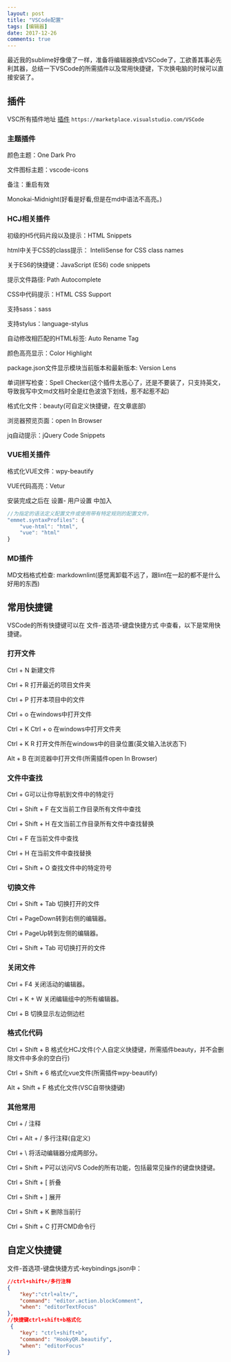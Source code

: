 ```yaml
---
layout: post
title: "VSCode配置"
tags: [编辑器]
date: 2017-12-26
comments: true
---
```

最近我的sublime好像傻了一样，准备将编辑器换成VSCode了，工欲善其事必先利其器，总结一下VSCode的所需插件以及常用快捷键，下次换电脑的时候可以直接安装了。

## 插件

VSC所有插件地址 [插件](https://marketplace.visualstudio.com/VSCode) `https://marketplace.visualstudio.com/VSCode`

### 主题插件

颜色主题：One Dark Pro

文件图标主题：vscode-icons

备注：重启有效

Monokai-Midnight(好看是好看,但是在md中语法不高亮。)

### HCJ相关插件

初级的H5代码片段以及提示：HTML Snippets

html中关于CSS的class提示： IntelliSense for CSS class names

关于ES6的快捷键：JavaScript (ES6) code snippets

提示文件路径: Path Autocomplete

CSS中代码提示：HTML CSS Support

支持sass：sass

支持stylus：language-stylus

自动修改相匹配的HTML标签: Auto Rename Tag

颜色高亮显示：Color Highlight

package.json文件显示模块当前版本和最新版本: Version Lens

单词拼写检查：Spell Checker(这个插件太恶心了，还是不要装了，只支持英文，导致我写中文md文档时全是红色波浪下划线，惹不起惹不起)

格式化文件：beauty(可自定义快捷键，在文章底部)

浏览器预览页面：open In Browser

jq自动提示：jQuery Code Snippets

### VUE相关插件

格式化VUE文件：wpy-beautify

VUE代码高亮：Vetur

安装完成之后在 设置- 用户设置 中加入

```javascript
//为指定的语法定义配置文件或使用带有特定规则的配置文件。
"emmet.syntaxProfiles": {
    "vue-html": "html",
    "vue": "html"
}

```

### MD插件

MD文档格式检查: markdownlint(感觉离卸载不远了，跟lint在一起的都不是什么好用的东西)

## 常用快捷键

VSCode的所有快捷键可以在 文件-首选项-键盘快捷方式 中查看，以下是常用快捷键。

### 打开文件

Ctrl + N 新建文件

Ctrl + R 打开最近的项目文件夹

Ctrl + P 打开本项目中的文件

Ctrl + o 在windows中打开文件

Ctrl + K Ctrl + o 在windows中打开文件夹

Ctrl + K R 打开文件所在windows中的目录位置(英文输入法状态下)

Alt + B 在浏览器中打开文件(所需插件open In Browser)

### 文件中查找

Ctrl + G可以让你导航到文件中的特定行

Ctrl + Shift + F 在文当前工作目录所有文件中查找

Ctrl + Shift + H 在文当前工作目录所有文件中查找替换

Ctrl + F 在当前文件中查找

Ctrl + H 在当前文件中查找替换

Ctrl + Shift + O 查找文件中的特定符号

### 切换文件

Ctrl + Shift + Tab 切换打开的文件

Ctrl + PageDown转到右侧的编辑器。

Ctrl + PageUp转到左侧的编辑器。

Ctrl + Shift + Tab 可切换打开的文件

### 关闭文件

Ctrl + F4 关闭活动的编辑器。

Ctrl + K + W 关闭编辑组中的所有编辑器。

Ctrl + B 切换显示左边侧边栏

### 格式化代码

Ctrl + Shift + B 格式化HCJ文件(个人自定义快捷键，所需插件beauty，并不会删除文件中多余的空白行)

Ctrl + Shift + 6 格式化vue文件(所需插件wpy-beautify)

Alt + Shift + F 格式化文件(VSC自带快捷键)

### 其他常用

Ctrl + / 注释

Ctrl + Alt + / 多行注释(自定义)

Ctrl + \ 将活动编辑器分成两部分。

Ctrl + Shift + P可以访问VS Code的所有功能，包括最常见操作的键盘快捷键。

Ctrl + Shift + [ 折叠

Ctrl + Shift + ] 展开

Ctrl + Shift + K 删除当前行

Ctrl + Shift + C 打开CMD命令行

## 自定义快捷键

文件-首选项-键盘快捷方式-keybindings.json中：

```json
//ctrl+shift+/多行注释
{
    "key":"ctrl+alt+/",
    "command": "editor.action.blockComment",
    "when": "editorTextFocus"
},
//快捷键ctrl+shift+b格式化
 {
    "key": "ctrl+shift+b",
    "command": "HookyQR.beautify",
    "when": "editorFocus"
}
```
